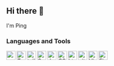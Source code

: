 ## Hi there 👋

I'm Ping

### Languages and Tools

<img align="left" alt="react" width="24px" src="https://cdn.jsdelivr.net/gh/devicons/devicon@latest/icons/react/react-original.svg" />
<img align="left" alt="TypeScript" width="24px" src="https://cdn.jsdelivr.net/gh/devicons/devicon@latest/icons/typescript/typescript-original.svg" />
<img align="left" alt="tailwindcss" width="24px" src="https://cdn.jsdelivr.net/gh/devicons/devicon@latest/icons/tailwindcss/tailwindcss-original.svg" />
<img align="left" alt="Sass" width="24px" src="https://cdn.jsdelivr.net/gh/devicons/devicon@latest/icons/sass/sass-original.svg" />
<img align="left" alt="JavaScript" width="24px" src="https://cdn.jsdelivr.net/gh/devicons/devicon@latest/icons/javascript/javascript-original.svg" />
<img align="left" alt="CSS" width="24px" src="https://cdn.jsdelivr.net/gh/devicons/devicon@latest/icons/css3/css3-original.svg" />
<img align="left" alt="html" width="24px" src="https://cdn.jsdelivr.net/gh/devicons/devicon@latest/icons/html5/html5-original.svg" />
<img align="left" alt="git" width="24px" src="https://cdn.jsdelivr.net/gh/devicons/devicon@latest/icons/git/git-original.svg" />
<img align="left" alt="Visual Studio Code" width="24px" src="https://cdn.jsdelivr.net/gh/devicons/devicon/icons/vscode/vscode-original.svg" />
<img align="left" alt="Figma" width="24px" src="https://cdn.jsdelivr.net/gh/devicons/devicon@latest/icons/figma/figma-original.svg" />
          
<!--
**Ping-Hsuan-Yu/Ping-Hsuan-Yu** is a ✨ _special_ ✨ repository because its `README.md` (this file) appears on your GitHub profile.

Here are some ideas to get you started:

- 🔭 I’m currently working on ...
- 🌱 I’m currently learning ...
- 👯 I’m looking to collaborate on ...
- 🤔 I’m looking for help with ...
- 💬 Ask me about ...
- 📫 How to reach me: ...
- 😄 Pronouns: ...
- ⚡ Fun fact: ...
-->
